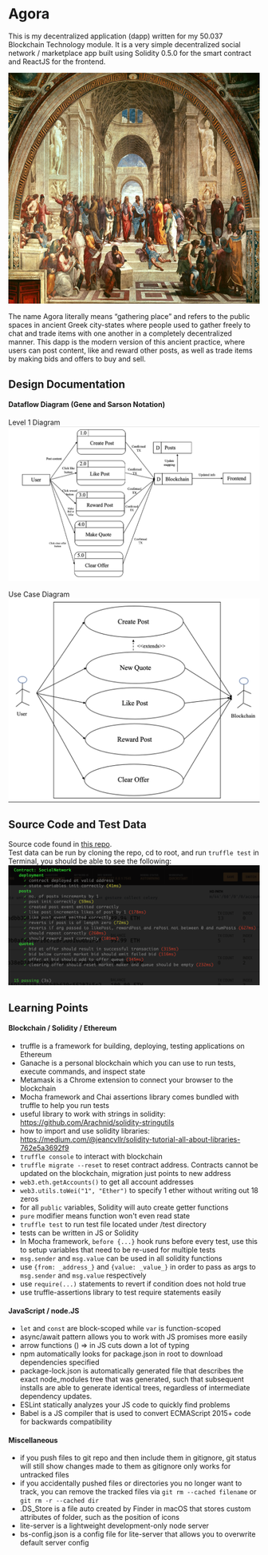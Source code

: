 # Agora
This is my decentralized application (dapp) written for my 50.037 Blockchain Technology module. It is a very simple decentralized social network / marketplace app built using Solidity 0.5.0 for the smart contract and ReactJS for the frontend.   
<p align="center">
<img src="https://github.com/aidenchia/dapp/blob/master/public/agora.jpg" width="700" height="462.5">
</p>
The name Agora literally means “gathering place” and refers to the public spaces in ancient Greek city-states where people used to gather freely to chat and trade items with one another in a completely decentralized manner. This dapp is the modern version of this ancient practice, where users can post content, like and reward other posts, as well as trade items by making bids and offers to buy and sell. 

## Design Documentation

#### Dataflow Diagram (Gene and Sarson Notation)
Level 1 Diagram
![Data Flow Diagram](https://github.com/aidenchia/dapp/blob/master/public/DFD_level1.png)

Use Case Diagram
![Use Case Diagram](https://github.com/aidenchia/dapp/blob/master/public/UCD.png)

## Source Code and Test Data
Source code found in [this repo](https://github.com/aidenchia/dapp.git).  
Test data can be run by cloning the repo, cd to root, and run `truffle test` in Terminal, you should be able to see the following:
![Terminal Screenshot](https://github.com/aidenchia/dapp/blob/master/public/truffletest.png)

## Learning Points

#### Blockchain / Solidity / Ethereum
* truffle is a framework for building, deploying, testing applications on Ethereum
* Ganache is a personal blockchain which you can use to run tests, execute commands, and inspect state
* Metamask is a Chrome extension to connect your browser to the blockchain
* Mocha framework and Chai assertions library comes bundled with truffle to help you run tests
* useful library to work with strings in solidity: https://github.com/Arachnid/solidity-stringutils 
* how to import and use solidity libraries: https://medium.com/@jeancvllr/solidity-tutorial-all-about-libraries-762e5a3692f9
* `truffle console` to interact with blockchain
* `truffle migrate --reset` to reset contract address. Contracts cannot be updated on the blockchain, migration just points to new address
* `web3.eth.getAccounts()` to get all account addresses
* `web3.utils.toWei("1", "Ether")` to specify 1 ether without writing out 18 zeros
* for all `public` variables, Solidity will auto create getter functions 
* `pure` modifier means function won't even read state
* `truffle test` to run test file located under /test directory
* tests can be written in JS or Solidity
* In Mocha framework, `before {...}` hook runs before every test, use this to setup variables that need to be re-used for multiple tests
* `msg.sender` and `msg.value` can be used in all solidity functions
* use `{from: _address_}` and `{value: _value_}` in order to pass as args to `msg.sender` and `msg.value` respectively
* use `require(...)` statements to revert if condition does not hold true
* use truffle-assertions library to test require statements easily

#### JavaScript / node.JS
* `let` and `const` are block-scoped while `var` is function-scoped
* async/await pattern allows you to work with JS promises more easily
* arrow functions () => in JS cuts down a lot of typing
* npm automatically looks for package.json in root to download dependencies specified
* package-lock.json is automatically generated file that describes the exact node_modules tree that was generated, such that subsequent installs are able to generate identical trees, regardless of intermediate dependency updates.
* ESLint statically analyzes your JS code to quickly find problems
* Babel is a JS compiler that is used to convert ECMAScript 2015+ code for backwards compatibility

#### Miscellaneous
* if you push files to git repo and then include them in gitignore, git status will still show changes made to them as gitignore only works for untracked files 
* if you accidentally pushed files or directories you no longer want to track, you can remove the tracked files via `git rm --cached filename` or `git rm -r --cached dir`
* .DS_Store is a file auto created by Finder in macOS that stores custom attributes of folder, such as the position of icons
* lite-server is a lightweight development-only node server
* bs-config.json is a config file for lite-server that allows you to overwrite default server config 
